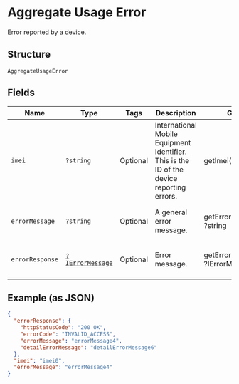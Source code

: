 
# Aggregate Usage Error

Error reported by a device.

## Structure

`AggregateUsageError`

## Fields

| Name | Type | Tags | Description | Getter | Setter |
|  --- | --- | --- | --- | --- | --- |
| `imei` | `?string` | Optional | International Mobile Equipment Identifier. This is the ID of the device reporting errors. | getImei(): ?string | setImei(?string imei): void |
| `errorMessage` | `?string` | Optional | A general error message. | getErrorMessage(): ?string | setErrorMessage(?string errorMessage): void |
| `errorResponse` | [`?IErrorMessage`](../../doc/models/i-error-message.md) | Optional | Error message. | getErrorResponse(): ?IErrorMessage | setErrorResponse(?IErrorMessage errorResponse): void |

## Example (as JSON)

```json
{
  "errorResponse": {
    "httpStatusCode": "200 OK",
    "errorCode": "INVALID_ACCESS",
    "errorMessage": "errorMessage4",
    "detailErrorMessage": "detailErrorMessage6"
  },
  "imei": "imei0",
  "errorMessage": "errorMessage4"
}
```

